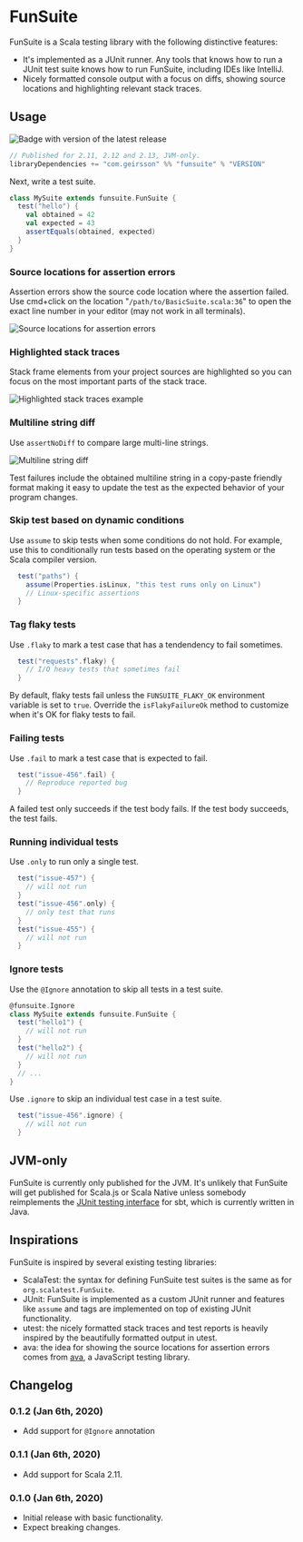 # FunSuite

FunSuite is a Scala testing library with the following distinctive features:

- It's implemented as a JUnit runner. Any tools that knows how to run a JUnit
  test suite knows how to run FunSuite, including IDEs like IntelliJ.
- Nicely formatted console output with a focus on diffs, showing source
  locations and highlighting relevant stack traces.

## Usage

![Badge with version of the latest release](https://img.shields.io/maven-central/v/com.geirsson/funsuite_2.13?style=for-the-badge)

```scala
// Published for 2.11, 2.12 and 2.13, JVM-only.
libraryDependencies += "com.geirsson" %% "funsuite" % "VERSION"
```

Next, write a test suite.

```scala
class MySuite extends funsuite.FunSuite {
  test("hello") {
    val obtained = 42
    val expected = 43
    assertEquals(obtained, expected)
  }
}
```

### Source locations for assertion errors

Assertion errors show the source code location where the assertion failed. Use
cmd+click on the location "`/path/to/BasicSuite.scala:36`" to open the exact
line number in your editor (may not work in all terminals).

![Source locations for assertion errors](https://i.imgur.com/6qhmz5F.png)

### Highlighted stack traces

Stack frame elements from your project sources are highlighted so you can focus
on the most important parts of the stack trace.

![Highlighted stack traces example](https://i.imgur.com/C6m6PbT.png)

### Multiline string diff

Use `assertNoDiff` to compare large multi-line strings.

![Multiline string diff](https://i.imgur.com/VY79UXX.png)

Test failures include the obtained multiline string in a copy-paste friendly
format making it easy to update the test as the expected behavior of your
program changes.

### Skip test based on dynamic conditions

Use `assume` to skip tests when some conditions do not hold. For example, use
this to conditionally run tests based on the operating system or the Scala
compiler version.

```scala
  test("paths") {
    assume(Properties.isLinux, "this test runs only on Linux")
    // Linux-specific assertions
  }
```

### Tag flaky tests

Use `.flaky` to mark a test case that has a tendendency to fail sometimes.

```scala
  test("requests".flaky) {
    // I/O heavy tests that sometimes fail
  }
```

By default, flaky tests fail unless the `FUNSUITE_FLAKY_OK` environment variable
is set to `true`. Override the `isFlakyFailureOk` method to customize when it's
OK for flaky tests to fail.

### Failing tests

Use `.fail` to mark a test case that is expected to fail.

```scala
  test("issue-456".fail) {
    // Reproduce reported bug
  }
```

A failed test only succeeds if the test body fails. If the test body succeeds,
the test fails.

### Running individual tests

Use `.only` to run only a single test.

```scala
  test("issue-457") {
    // will not run
  }
  test("issue-456".only) {
    // only test that runs
  }
  test("issue-455") {
    // will not run
  }
```

### Ignore tests

Use the `@Ignore` annotation to skip all tests in a test suite.

```scala
@funsuite.Ignore
class MySuite extends funsuite.FunSuite {
  test("hello1") {
    // will not run
  }
  test("hello2") {
    // will not run
  }
  // ...
}
```

Use `.ignore` to skip an individual test case in a test suite.

```scala
  test("issue-456".ignore) {
    // will not run
  }
```

## JVM-only

FunSuite is currently only published for the JVM. It's unlikely that FunSuite
will get published for Scala.js or Scala Native unless somebody reimplements the
[JUnit testing interface](https://github.com/olafurpg/junit-interface) for sbt,
which is currently written in Java.

## Inspirations

FunSuite is inspired by several existing testing libraries:

- ScalaTest: the syntax for defining FunSuite test suites is the same as for
  `org.scalatest.FunSuite`.
- JUnit: FunSuite is implemented as a custom JUnit runner and features like
  `assume` and tags are implemented on top of existing JUnit functionality.
- utest: the nicely formatted stack traces and test reports is heavily inspired
  by the beautifully formatted output in utest.
- ava: the idea for showing the source locations for assertion errors comes from
  [ava](https://github.com/avajs/ava), a JavaScript testing library.

## Changelog

### 0.1.2 (Jan 6th, 2020)

- Add support for `@Ignore` annotation

### 0.1.1 (Jan 6th, 2020)

- Add support for Scala 2.11.

### 0.1.0 (Jan 6th, 2020)

- Initial release with basic functionality.
- Expect breaking changes.

```

```
